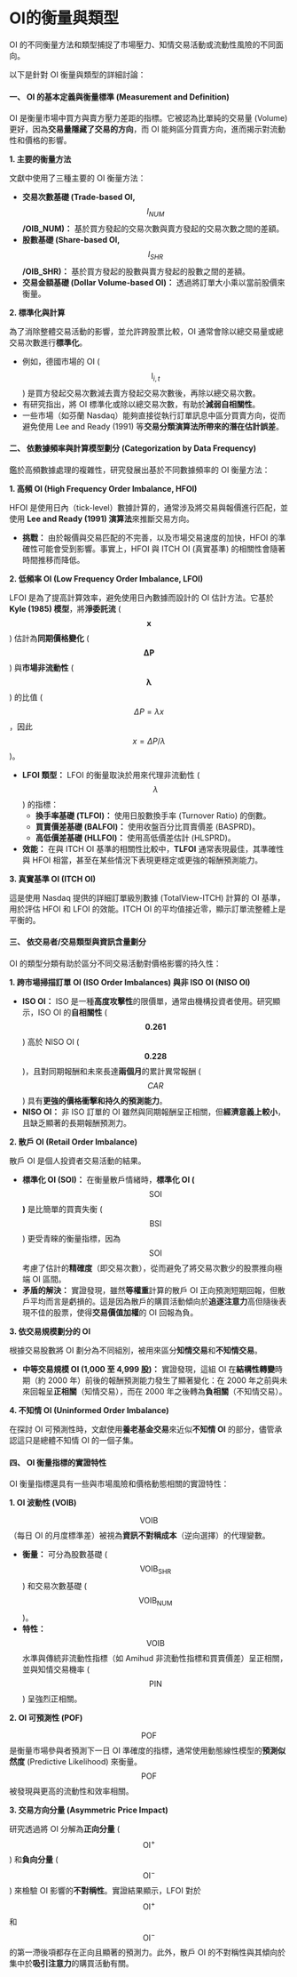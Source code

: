 # OI的衡量與類型

OI 的不同衡量方法和類型捕捉了市場壓力、知情交易活動或流動性風險的不同面向。

以下是針對 OI 衡量與類型的詳細討論：

#### 一、 OI 的基本定義與衡量標準 (Measurement and Definition)

OI 是衡量市場中買方與賣方壓力差距的指標。它被認為比單純的交易量 (Volume) 更好，因為**交易量隱藏了交易的方向**，而 OI 能夠區分買賣方向，進而揭示對流動性和價格的影響。

**1. 主要的衡量方法**

文獻中使用了三種主要的 OI 衡量方法：

* **交易次數基礎 (Trade-based OI,** $$I_{NUM}$$**/OIB\_NUM)：** 基於買方發起的交易次數與賣方發起的交易次數之間的差額。
* **股數基礎 (Share-based OI,** $$I_{SHR}$$**/OIB\_SHR)：** 基於買方發起的股數與賣方發起的股數之間的差額。
* **交易金額基礎 (Dollar Volume-based OI)：** 透過將訂單大小乘以當前股價來衡量。

**2. 標準化與計算**

為了消除整體交易活動的影響，並允許跨股票比較，OI 通常會除以總交易量或總交易次數進行**標準化**。

* 例如，德國市場的 OI ($$\text{I}_{i,t}$$) 是買方發起交易次數減去賣方發起交易次數後，再除以總交易次數。
* 有研究指出，將 OI 標準化或除以總交易次數，有助於**減弱自相關性**。
* 一些市場（如芬蘭 Nasdaq）能夠直接從執行訂單訊息中區分買賣方向，從而避免使用 Lee and Ready (1991) 等**交易分類演算法所帶來的潛在估計誤差**。

#### 二、 依數據頻率與計算模型劃分 (Categorization by Data Frequency)

鑑於高頻數據處理的複雜性，研究發展出基於不同數據頻率的 OI 衡量方法：

**1. 高頻 OI (High Frequency Order Imbalance, HFOI)**

HFOI 是使用日內（tick-level）數據計算的，通常涉及將交易與報價進行匹配，並使用 **Lee and Ready (1991) 演算法**來推斷交易方向。

* **挑戰：** 由於報價與交易匹配的不完善，以及市場交易速度的加快，HFOI 的準確性可能會受到影響。事實上，HFOI 與 ITCH OI (真實基準) 的相關性會隨著時間推移而降低。

**2. 低頻率 OI (Low Frequency Order Imbalance, LFOI)**

LFOI 是為了提高計算效率，避免使用日內數據而設計的 OI 估計方法。它基於 **Kyle (1985) 模型**，將**淨委託流** ($$\mathbf{x}$$) 估計為**同期價格變化** ($$\mathbf{\Delta P}$$) 與**市場非流動性** ($$\mathbf{\lambda}$$) 的比值 ($$\Delta P = \lambda x$$，因此 $$x = \Delta P / \lambda$$)。

* **LFOI 類型：** LFOI 的衡量取決於用來代理非流動性 ($$\lambda$$) 的指標：
  * **換手率基礎 (TLFOI)：** 使用日股數換手率 (Turnover Ratio) 的倒數。
  * **買賣價差基礎 (BALFOI)：** 使用收盤百分比買賣價差 (BASPRD)。
  * **高低價差基礎 (HLLFOI)：** 使用高低價差估計 (HLSPRD)。
* **效能：** 在與 ITCH OI 基準的相關性比較中，**TLFOI** 通常表現最佳，其準確性與 HFOI 相當，甚至在某些情況下表現更穩定或更強的報酬預測能力。

**3. 真實基準 OI (ITCH OI)**

這是使用 Nasdaq 提供的詳細訂單級別數據 (TotalView-ITCH) 計算的 OI 基準，用於評估 HFOI 和 LFOI 的效能。ITCH OI 的平均值接近零，顯示訂單流整體上是平衡的。

#### 三、 依交易者/交易類型與資訊含量劃分

OI 的類型分類有助於區分不同交易活動對價格影響的持久性：

**1. 跨市場掃描訂單 OI (ISO Order Imbalances) 與非 ISO OI (NISO OI)**

* **ISO OI：** ISO 是一種**高度攻擊性**的限價單，通常由機構投資者使用。研究顯示，ISO OI 的**自相關性** ($$\mathbf{0.261}$$) 高於 NISO OI ($$\mathbf{0.228}$$)，且對同期報酬和未來長達**兩個月**的累計異常報酬 ($$CAR$$) 具有**更強的價格衝擊和持久的預測能力**。
* **NISO OI：** 非 ISO 訂單的 OI 雖然與同期報酬呈正相關，但**經濟意義上較小**，且缺乏顯著的長期報酬預測力。

**2. 散戶 OI (Retail Order Imbalance)**

散戶 OI 是個人投資者交易活動的結果。

* **標準化 OI (SOI)：** 在衡量散戶情緒時，**標準化 OI (**$$\text{SOI}$$**)** 是比簡單的買賣失衡 ($$\text{BSI}$$) 更受青睞的衡量指標，因為 $$\text{SOI}$$ 考慮了估計的**精確度**（即交易次數），從而避免了將交易次數少的股票推向極端 OI 區間。
* **矛盾的解決：** 實證發現，雖然**等權重**計算的散戶 OI 正向預測短期回報，但散戶平均而言是虧損的。這是因為散戶的購買活動傾向於**追逐注意力**高但隨後表現不佳的股票，使得**交易價值加權**的 OI 回報為負。

**3. 依交易規模劃分的 OI**

根據交易股數將 OI 劃分為不同組別，被用來區分**知情交易**和**不知情交易**。

* **中等交易規模 OI (1,000 至 4,999 股)：** 實證發現，這組 OI 在**結構性轉變**時期（約 2000 年）前後的報酬預測能力發生了顯著變化：在 2000 年之前與未來回報呈**正相關**（知情交易），而在 2000 年之後轉為**負相關**（不知情交易）。

**4. 不知情 OI (Uninformed Order Imbalance)**

在探討 OI 可預測性時，文獻使用**養老基金交易**來近似**不知情 OI** 的部分，儘管承認這只是總體不知情 OI 的一個子集。

#### 四、 OI 衡量指標的實證特性

OI 衡量指標還具有一些與市場風險和價格動態相關的實證特性：

**1. OI 波動性 (VOIB)**

$$\text{VOIB}$$（每日 OI 的月度標準差）被視為**資訊不對稱成本**（逆向選擇）的代理變數。

* **衡量：** 可分為股數基礎 ($$\text{VOIB}_{\text{SHR}}$$) 和交易次數基礎 ($$\text{VOIB}_{\text{NUM}}$$)。
* **特性：** $$\text{VOIB}$$ 水準與傳統非流動性指標（如 Amihud 非流動性指標和買賣價差）呈正相關，並與知情交易機率 ($$\text{PIN}$$) 呈強烈正相關。

**2. OI 可預測性 (POF)**

$$\text{POF}$$ 是衡量市場參與者預測下一日 OI 準確度的指標，通常使用動態線性模型的**預測似然度** (Predictive Likelihood) 來衡量。$$\text{POF}$$ 被發現與更高的流動性和效率相關。

**3. 交易方向分量 (Asymmetric Price Impact)**

研究透過將 OI 分解為**正向分量** ($$\text{OI}^+$$) 和**負向分量** ($$\text{OI}^-$$) 來檢驗 OI 影響的**不對稱性**。實證結果顯示，LFOI 對於 $$\text{OI}^+$$和$$\text{OI}^-$$ 的第一滯後項都存在正向且顯著的預測力。此外，散戶 OI 的不對稱性與其傾向於集中於**吸引注意力**的購買活動有關。
